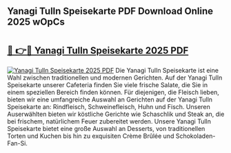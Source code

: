 ## Yanagi Tulln Speisekarte PDF Download Online 2025 wOpCs

# <h2><a href="http://gcct17.nevu.top/?p=Yanagi+Tulln+Speisekarte">🔗 👉🔴 Yanagi Tulln Speisekarte 2025 PDF</a></h2>

[![Yanagi Tulln Speisekarte 2025 PDF](https://i.imgur.com/dBaPXMq.png)](http://gcct17.nevu.top/?p=Yanagi+Tulln+Speisekarte)
Die Yanagi Tulln Speisekarte ist eine Wahl zwischen traditionellen und modernen Gerichten. Auf der Yanagi Tulln Speisekarte unserer Cafeteria finden Sie viele frische Salate, die Sie in einem speziellen Bereich finden können. Für diejenigen, die Fleisch lieben, bieten wir eine umfangreiche Auswahl an Gerichten auf der Yanagi Tulln Speisekarte an: Rindfleisch, Schweinefleisch, Huhn und Fisch. Unseren Auserwählten bieten wir köstliche Gerichte wie Schaschlik und Steak an, die bei frischem, natürlichem Feuer zubereitet werden. Unsere Yanagi Tulln Speisekarte bietet eine große Auswahl an Desserts, von traditionellen Torten und Kuchen bis hin zu exquisiten Crème Brûlée und Schokoladen-Fan-Si.
